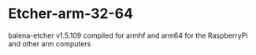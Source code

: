 # Etcher-arm-32-64
balena-etcher v1.5.109 compiled for armhf and arm64 for the RaspberryPi and other arm computers
